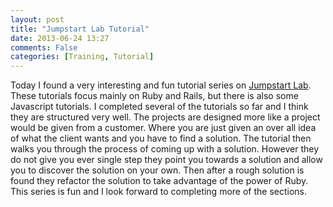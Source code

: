 ```yaml
---
layout: post
title: "Jumpstart Lab Tutorial"
date: 2013-06-24 13:27
comments: False
categories: [Training, Tutorial]
---
```

Today I found a very interesting and fun tutorial series on [Jumpstart Lab](http://tutorials.jumpstartlab.com/).
These tutorials focus mainly on Ruby and Rails, but there is also some Javascript tutorials.
I completed several of the tutorials so far and I think they are structured very well.
The projects are designed more like a project would be given from a customer.
Where you are just given an over all idea of what the client wants and you have to find a solution.
The tutorial then walks you through the process of coming up with a solution.
However they do not give you ever single step they point you towards a solution and allow you to discover the solution on your own.
Then after a rough solution is found they refactor the solution to take advantage of the power of Ruby.
This series is fun and I look forward to completing more of the sections.

